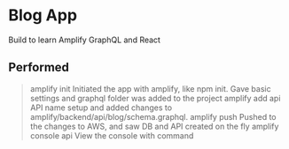 # Blog App

Build to learn Amplify GraphQL and React

## Performed

> amplify init
    Initiated the app with amplify, like npm init. Gave basic settings and graphql folder was added to the project
> amplify add api
    API name setup and added changes to amplify/backend/api/blog/schema.graphql.
> amplify push
    Pushed to the changes to AWS, and saw DB and API created on the fly
> amplify console api
    View the console with command


